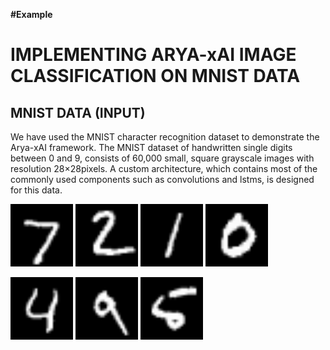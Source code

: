 **#Example** 
# IMPLEMENTING ARYA-xAI IMAGE CLASSIFICATION ON MNIST DATA

## MNIST DATA (INPUT)

We have used the MNIST character recognition dataset to demonstrate the Arya-xAI framework. The MNIST dataset of handwritten single digits between 0 and 9, consists of 60,000 small, square grayscale images with resolution 28×28pixels. A custom architecture, which contains most of the commonly used components such as convolutions and lstms, is designed for this data.


<!-- ![fig1_input](../Images/fig1_input.png) -->
<!-- ![fig2_input](../Images/fig2_input.png)
![fig3_input](../Images/fig3_input.png)
![fig4_input](../Images/fig4_input.png)
![fig5_input](../Images/fig5_input.png)
![fig8_input](../Images/fig8_input.png)
![fig9_input](../Images/fig9_input.png)
 -->

<p float = "left">
	<img src="../Images/fig1_input.png"  width="100">
	<img src="../Images/fig2_input.png" width="100">
	<img src="../Images/fig3_input.png" width="100">
	<img src="../Images/fig4_input.png" width="100">
</p>
						

<p float = "left">
	<img src="../Images/fig5_input.png"  width="100">
	<img src="../Images/fig8_input.png" width="100">
	<img src="../Images/fig9_input.png" width="100">
</p>

